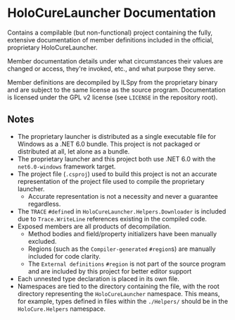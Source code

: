 # HoloCureLauncher Documentation

Contains a compilable (but non-functional) project containing the fully, extensive documentation of member definitions included in the official, proprietary HoloCureLauncher.

Member documentation details under what circumstances their values are changed or access, they're invoked, etc., and what purpose they serve.

Member definitions are decompiled by ILSpy from the proprietary binary and are subject to the same license as the source program. Documentation is licensed under the GPL v2 license (see `LICENSE` in the repository root).

## Notes

- The proprietary launcher is distributed as a single executable file for Windows as a .NET 6.0 bundle. This project is not packaged or distributed at all, let alone as a bundle.
- The proprietary launcher and this project both use .NET 6.0 with the `net6.0-windows` framework target.
- The project file (`.csproj`) used to build this project is not an accurate representation of the project file used to compile the proprietary launcher.
  - Accurate representation is not a necessity and never a guarantee regardless.
- The `TRACE` `#define`d in `HoloCureLauncher.Helpers.Downloader` is included due to `Trace.WriteLine` references existing in the compiled code.
- Exposed members are all products of decompilation.
  - Method bodies and field/property initializers have been manually excluded.
  - Regions (such as the `Compiler-generated` `#region`s) are manually included for code clarity.
  - The `External definitions` `#region` is not part of the source program and are included by this project for better editor support
- Each unnested type declaration is placed in its own file.
- Namespaces are tied to the directory containing the file, with the root directory representing the `HoloCureLauncher` namespace. This means, for example, types defined in files within the `./Helpers/` should be in the `HoloCure.Helpers` namespace.
